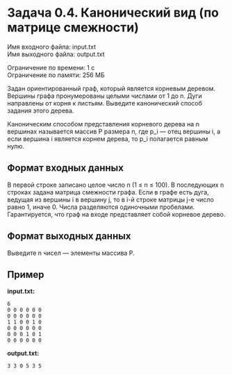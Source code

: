 # Задача 0.4. Канонический вид (по матрице смежности)

Имя входного файла: input.txt  
Имя выходного файла: output.txt  

Ограничение по времени: 1 с  
Ограничение по памяти: 256 МБ  

Задан ориентированный граф, который является корневым деревом. Вершины графа пронумерованы целыми числами от 1 до n. Дуги направлены от корня к листьям. Выведите канонический способ задания этого дерева.

Каноническим способом представления корневого дерева на n вершинах называется массив P размера n, где p_i — отец вершины i, а если вершина i является корнем дерева, то p_i полагается равным нулю.

## Формат входных данных

В первой строке записано целое число n (1 ≤ n ≤ 100). В последующих n строках задана матрица смежности графа. Если в графе есть дуга, ведущая из вершины i в вершину j, то в i-й строке матрицы j-е число равно 1, иначе 0. Числа разделяются одиночными пробелами. Гарантируется, что граф на входе представляет собой корневое дерево.

## Формат выходных данных

Выведите n чисел — элементы массива P.

## Пример

**input.txt:**
```
6
0 0 0 0 0 0
0 0 0 0 0 0
1 1 0 0 1 0
0 0 0 0 0 0
0 0 0 1 0 1
0 0 0 0 0 0
```

**output.txt:**
```
3 3 0 5 3 5
```
